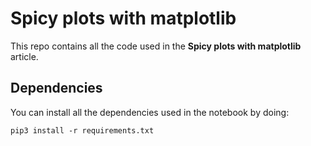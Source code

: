 # Spicy plots with matplotlib

This repo contains all the code used in the __Spicy plots with matplotlib__ article.

## Dependencies 

You can install all the dependencies used in the notebook by doing:
```
pip3 install -r requirements.txt
```
